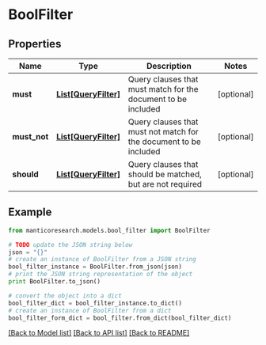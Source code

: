 # BoolFilter


## Properties

Name | Type | Description | Notes
------------ | ------------- | ------------- | -------------
**must** | [**List[QueryFilter]**](QueryFilter.md) | Query clauses that must match for the document to be included | [optional] 
**must_not** | [**List[QueryFilter]**](QueryFilter.md) | Query clauses that must not match for the document to be included | [optional] 
**should** | [**List[QueryFilter]**](QueryFilter.md) | Query clauses that should be matched, but are not required | [optional] 

## Example

```python
from manticoresearch.models.bool_filter import BoolFilter

# TODO update the JSON string below
json = "{}"
# create an instance of BoolFilter from a JSON string
bool_filter_instance = BoolFilter.from_json(json)
# print the JSON string representation of the object
print BoolFilter.to_json()

# convert the object into a dict
bool_filter_dict = bool_filter_instance.to_dict()
# create an instance of BoolFilter from a dict
bool_filter_form_dict = bool_filter.from_dict(bool_filter_dict)
```
[[Back to Model list]](../README.md#documentation-for-models) [[Back to API list]](../README.md#documentation-for-api-endpoints) [[Back to README]](../README.md)


